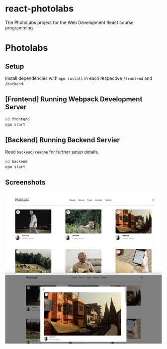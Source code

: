 # react-photolabs
The PhotoLabs project for the Web Development React course programming.

# Photolabs

## Setup

Install dependencies with `npm install` in each respective `/frontend` and `/backend`.

## [Frontend] Running Webpack Development Server

```sh
cd frontend
npm start
```

## [Backend] Running Backend Servier

Read `backend/readme` for further setup details.

```sh
cd backend
npm start
```
## Screenshots

!["PhotolabsMain"](https://github.com/brittanyshelley/photolabs-starter/blob/main/docs/PhotolabsMain.jpg?raw=true)
!["PhotoModal"](https://github.com/brittanyshelley/photolabs-starter/blob/main/docs/PhotoModal.jpeg?raw=true)
